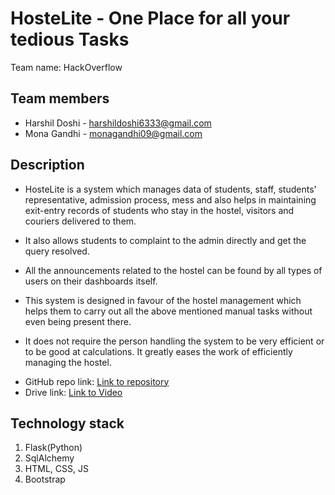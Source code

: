 # HosteLite - One Place for all your tedious Tasks

Team name: HackOverflow

## Team members
* Harshil Doshi - harshildoshi6333@gmail.com
* Mona Gandhi - monagandhi09@gmail.com

## Description
- HosteLite is a system which manages data of students, staff, students' representative, admission process, mess and also helps in maintaining exit-entry records of students who stay in the hostel, visitors and couriers delivered to them.

- It also allows students to complaint to the admin directly and get the query resolved.

- All the announcements related to the hostel can be found by all types of users on their dashboards itself.

- This system is designed in favour of the hostel management which helps them to carry out all the above mentioned manual tasks without even being present there.

- It does not require the person handling the system to be very efficient or to be good at calculations. It greatly eases the work of efficiently managing the hostel.

* GitHub repo link: [Link to repository](https://github.com/Harshil333/HosteLite)
* Drive link: [Link to Video](https://drive.google.com/file/d/1Y6SgxeH-jAS8-5mF3VdmFSurwbgWK0be/view?usp=sharing)

## Technology stack

1. Flask(Python)
2. SqlAlchemy
3. HTML, CSS, JS
4. Bootstrap
